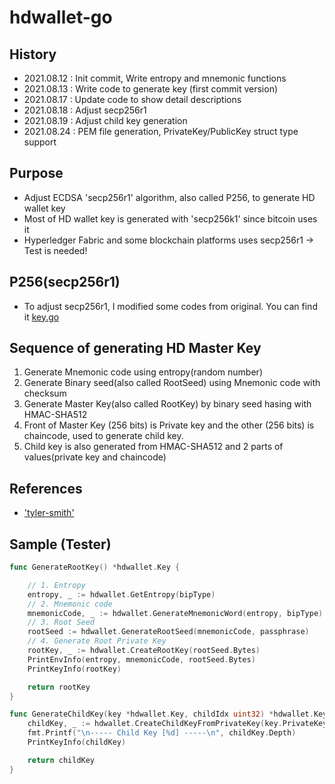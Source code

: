 # hdwallet-go

## History
- 2021.08.12 : Init commit, Write entropy and mnemonic functions
- 2021.08.13 : Write code to generate key (first commit version)
- 2021.08.17 : Update code to show detail descriptions
- 2021.08.18 : Adjust secp256r1
- 2021.08.19 : Adjust child key generation
- 2021.08.24 : PEM file generation, PrivateKey/PublicKey struct type support

## Purpose
- Adjust ECDSA 'secp256r1' algorithm, also called P256, to generate HD wallet key
- Most of HD wallet key is generated with 'secp256k1' since bitcoin uses it
- Hyperledger Fabric and some blockchain platforms uses secp256r1 -> Test is needed!

## P256(secp256r1)
- To adjust secp256r1, I modified some codes from original. You can find it [key.go](https://github.com/wnjoon/hdwallet-go/blob/main/hdwallet/key.go)

## Sequence of generating HD Master Key
1. Generate Mnemonic code using entropy(random number)
2. Generate Binary seed(also called RootSeed) using Mnemonic code with checksum
3. Generate Master Key(also called RootKey) by binary seed hasing with HMAC-SHA512 
4. Front of Master Key (256 bits) is Private key and the other (256 bits) is chaincode, used to generate child key.
5. Child key is also generated from HMAC-SHA512 and 2 parts of values(private key and chaincode)

## References
- ['tyler-smith'](https://github.com/tyler-smith/go-bip32)


## Sample (Tester)
```go
func GenerateRootKey() *hdwallet.Key {

	// 1. Entropy
	entropy, _ := hdwallet.GetEntropy(bipType)
	// 2. Mnemonic code
	mnemonicCode, _ := hdwallet.GenerateMnemonicWord(entropy, bipType)
	// 3. Root Seed
	rootSeed := hdwallet.GenerateRootSeed(mnemonicCode, passphrase)
	// 4. Generate Root Private Key
	rootKey, _ := hdwallet.CreateRootKey(rootSeed.Bytes)
	PrintEnvInfo(entropy, mnemonicCode, rootSeed.Bytes)
	PrintKeyInfo(rootKey)

	return rootKey
}

func GenerateChildKey(key *hdwallet.Key, childIdx uint32) *hdwallet.Key {
	childKey, _ := hdwallet.CreateChildKeyFromPrivateKey(key.PrivateKey, key.PublicKey, key.ChainCode, key.Depth, childIdx)
	fmt.Printf("\n----- Child Key [%d] -----\n", childKey.Depth)
	PrintKeyInfo(childKey)

	return childKey
}
```
